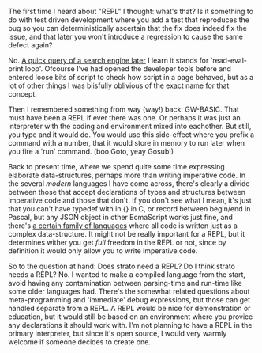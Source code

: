 The first time I heard about "REPL" I thought: what's that? Is it something to do with test driven development where you add a test that reproduces the bug so you can deterministically ascertain that the fix does indeed fix the issue, and that later you won't introduce a regression to cause the same defect again?

No. [A quick query of a search engine later](http://ddg.gg/REPL) I learn it stands for 'read-eval-print loop'. Ofcourse I've had opened the developer tools before and entered loose bits of script to check how script in a page behaved, but as a lot of other things I was blisfully oblivious of the exact name for that concept.

Then I remembered something from way (way!) back: GW-BASIC. That must have been a REPL if ever there was one. Or perhaps it was just an interpreter with the coding and environment mixed into eachother. But still, you type and it would do. You would use this side-effect where you prefix a command with a number, that it would store in memory to run later when you fire a 'run' command. (boo Goto, yeay Gosub!)

Back to present time, where we spend quite some time expressing elaborate data-structures, perhaps more than writing imperative code. In the several _modern_ languages I have come across, there's clearly a divide between those that accept declarations of types and structures between imperative code and those that don't. If you don't see what I mean, it's just that you can't have typedef with in {} in C, or record between begin/end in Pascal, but any JSON object in other EcmaScript works just fine, and there's [a certain family of languages](https://en.wikipedia.org/wiki/Lisp_%28programming_language%29) where all code is written just as a complex data-structure. It might not be really important for a REPL, but it determines wither you get _full_ freedom in the REPL or not, since by definition it would only allow you to write imperative code.

So to the question at hand: Does strato need a REPL? Do I think strato needs a REPL? No. I wanted to make a compiled language from the start, avoid having any contamination between parsing-time and run-time like some older languages had. There's the somewhat related questions about meta-programming and 'immediate' debug expressions, but those can get handled separate from a REPL. A REPL would be nice for demonstration or education, but it would still be based on an environment where you provice any declarations it should work with. I'm not planning to have a REPL in the primary interpreter, but since it's open source, I would very warmly welcome if someone decides to create one.